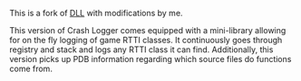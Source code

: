 This is a fork of [DLL](https://github.com/DavidJCobb/tes4-crash-logger) with modifications by me.

This version of Crash Logger comes equipped with a mini-library allowing for on the fly logging of game RTTI classes. It continuously goes through registry and stack and logs any RTTI class it can find.
Additionally, this version picks up PDB information regarding which source files do functions come from.